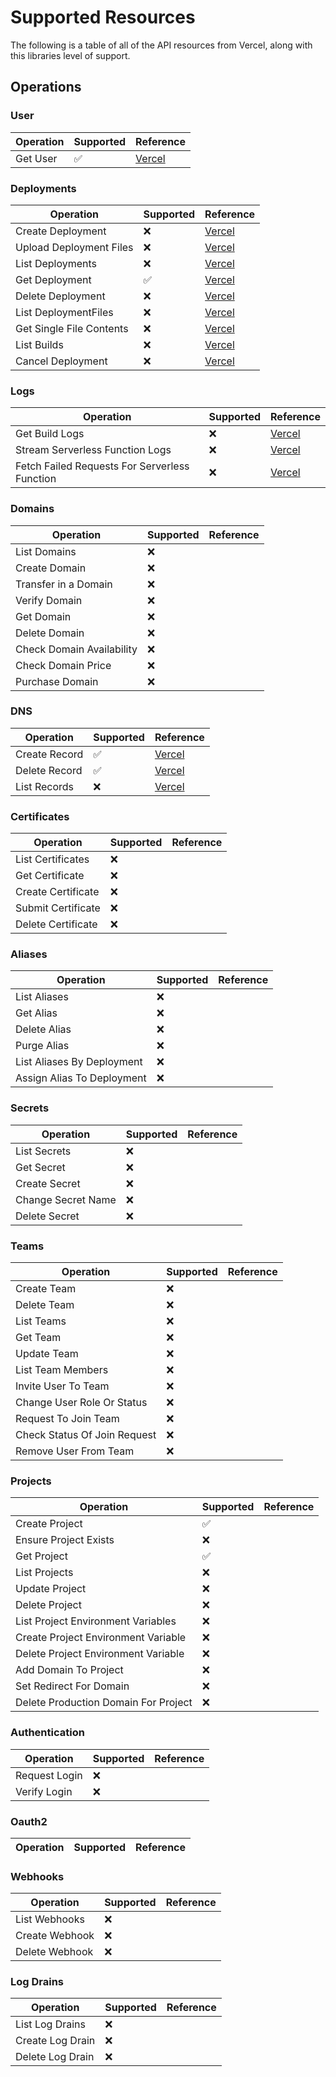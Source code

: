 # Supported Resources

The following is a table of all of the API resources from Vercel, along with this libraries level of support.

## Operations

### User

|Operation|Supported|Reference|
|---------|---------|-------------|
|Get User|✅|[Vercel](https://vercel.com/docs/api#endpoints/user)|

### Deployments

|Operation|Supported|Reference|
|---------|---------|-------------|
|Create Deployment|❌|[Vercel](https://vercel.com/docs/api#endpoints/deployments/create-a-new-deployment)|
|Upload Deployment Files|❌|[Vercel](https://vercel.com/docs/api#endpoints/deployments/upload-deployment-files)|
|List Deployments|❌|[Vercel](https://vercel.com/docs/api#endpoints/deployments/list-deployments)|
|Get Deployment|✅|[Vercel](https://vercel.com/docs/api#endpoints/deployments/get-a-single-deployment)|
|Delete Deployment|❌|[Vercel](https://vercel.com/docs/api#endpoints/deployments/delete-a-deployment)|
|List DeploymentFiles|❌|[Vercel](https://vercel.com/docs/api#endpoints/deployments/list-deployment-files)|
|Get Single File Contents|❌|[Vercel](https://vercel.com/docs/api#endpoints/deployments/get-single-file-contents)|
|List Builds|❌|[Vercel](https://vercel.com/docs/api#endpoints/deployments/list-builds)|
|Cancel Deployment|❌|[Vercel](https://vercel.com/docs/api#endpoints/deployments/cancel-a-deployment)|

### Logs

|Operation|Supported|Reference|
|---------|---------|-------------|
|Get Build Logs|❌|[Vercel](https://vercel.com/docs/api#endpoints/logs/get-build-logs)|
|Stream Serverless Function Logs|❌|[Vercel](https://vercel.com/docs/api#endpoints/logs/stream-serverless-function-logs)|
|Fetch Failed Requests For Serverless Function|❌|[Vercel](https://vercel.com/docs/api#endpoints/logs/fetch-failed-requests-for-serverless-function)|

### Domains

|Operation|Supported|Reference|
|---------|---------|-------------|
|List Domains|❌||
|Create Domain|❌||
|Transfer in a  Domain|❌||
|Verify Domain|❌||
|Get Domain|❌||
|Delete Domain|❌||
|Check Domain Availability|❌||
|Check Domain Price|❌||
|Purchase Domain|❌||

### DNS

|Operation|Supported|Reference|
|---------|---------|-------------|
|Create Record|✅|[Vercel](https://vercel.com/docs/api#endpoints/dns/create-a-new-dns-record)|
|Delete Record|✅|[Vercel](https://vercel.com/docs/api#endpoints/dns/remove-a-dns-record)|
|List Records|❌|[Vercel](https://vercel.com/docs/api#endpoints/dns/list-all-the-dns-records-of-a-domain)|

### Certificates

|Operation|Supported|Reference|
|---------|---------|-------------|
|List Certificates|❌||
|Get Certificate|❌||
|Create Certificate|❌||
|Submit Certificate|❌||
|Delete Certificate|❌||

### Aliases

|Operation|Supported|Reference|
|---------|---------|-------------|
|List Aliases|❌||
|Get Alias|❌||
|Delete Alias|❌||
|Purge Alias|❌||
|List Aliases By Deployment|❌||
|Assign Alias To Deployment|❌||

### Secrets

|Operation|Supported|Reference|
|---------|---------|-------------|
|List Secrets|❌||
|Get Secret|❌||
|Create Secret|❌||
|Change Secret Name|❌||
|Delete Secret|❌||

### Teams

|Operation|Supported|Reference|
|---------|---------|-------------|
|Create Team|❌||
|Delete Team|❌||
|List Teams|❌||
|Get Team|❌||
|Update Team|❌||
|List Team Members|❌||
|Invite User To Team|❌||
|Change User Role Or Status|❌||
|Request To Join Team|❌||
|Check Status Of Join Request|❌||
|Remove User From Team|❌||

### Projects

|Operation|Supported|Reference|
|---------|---------|-------------|
|Create Project|✅||
|Ensure Project Exists|❌||
|Get Project|✅||
|List Projects|❌||
|Update Project|❌||
|Delete Project|❌||
|List Project Environment Variables|❌||
|Create Project Environment Variable|❌||
|Delete Project Environment Variable|❌||
|Add Domain To Project|❌||
|Set Redirect For Domain|❌||
|Delete Production Domain For Project|❌||

### Authentication

|Operation|Supported|Reference|
|---------|---------|-------------|
|Request Login|❌||
|Verify Login|❌||

### Oauth2

|Operation|Supported|Reference|
|---------|---------|-------------|

### Webhooks

|Operation|Supported|Reference|
|---------|---------|-------------|
|List Webhooks|❌||
|Create Webhook|❌||
|Delete Webhook|❌||

### Log Drains

|Operation|Supported|Reference|
|---------|---------|-------------|
|List Log Drains|❌||
|Create Log Drain|❌||
|Delete Log Drain|❌||